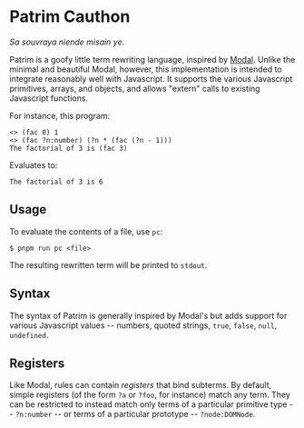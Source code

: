 # Patrim Cauthon

_Sa souvraya niende misain ye._

Patrim is a goofy little term rewriting language, inspired by [Modal](https://wiki.xxiivv.com/site/modal).
Unlike the minimal and beautiful Modal, however, this implementation is intended to integrate
reasonably well with Javascript. It supports the various Javascript primitives, arrays, and
objects, and allows "extern" calls to existing Javascript functions.

For instance, this program:

```
<> (fac 0) 1
<> (fac ?n:number) (?n * (fac (?n - 1)))
The factorial of 3 is (fac 3)
```

Evaluates to:

```
The factorial of 3 is 6
```

## Usage

To evaluate the contents of a file, use `pc`:

```
$ pnpm run pc <file>
```

The resulting rewritten term will be printed to `stdout`.

## Syntax

The syntax of Patrim is generally inspired by Modal's but adds support for various Javascript
values -- numbers, quoted strings, `true`, `false`, `null`, `undefined`.

## Registers

Like Modal, rules can contain _registers_ that bind subterms. By default, simple registers (of the
form `?a` or `?foo`, for instance) match any term. They can be restricted to instead match only
terms of a particular primitive type -- `?n:number` -- or terms of a particular prototype --
`?node:DOMNode`.
